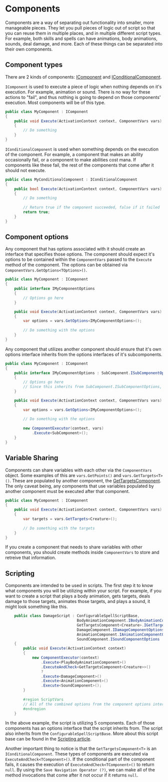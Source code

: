 # Components

Components are a way of separating out functionality into smaller, more manageable pieces. They let you pull pieces of
logic out of script so that you can reuse them in multiple places, and in multiple different script types. For example,
both skills and spells can have animations, body animations, sounds, deal damage, and more. Each of these things can be
separated into their own components.

## Component types

There are 2 kinds of components: [IComponent](<xref:Chaos.Scripting.Components.Abstractions.IComponent>)
and [IConditionalComponent](<xref:Chaos.Scripting.Components.Abstractions.IConditionalComponent>).

`IComponent` is used to execute a piece of logic when nothing depends on it's execution. For example, animation or
sound. There is no way for these actions to "fail", and thus nothing is going to depend on those components' execution.
Most components will be of this type.

```csharp
public class MyComponent : IComponent
{
    public void Execute(ActivationContext context, ComponentVars vars)
    {
        // Do something
    }
}
```

`IConditionalComponent` is used when something depends on the execution of the component. For example, a component that
makes an ability occasionally fail, or a component to make abilities cost mana. If components like these fail, the rest
of the components that come after it should not execute.

```csharp
public class MyConditionalComponent : IConditionalComponent
{
    public bool Execute(ActivationContext context, ComponentVars vars)
    {
        // Do something
        
        // Return true if the component succeeded, false if it failed
        return true;
    }
}
```

## Component options

Any component that has options associated with it should create an interface that specifies those options. The component
should expect it's options to be contained within the `ComponentVars` passed to the `Execute` method of the component.
The options can be obtained via `ComponentVars.GetOptions<TOptions>()`.

```csharp
public class MyComponent : IComponent
{
    public interface IMyComponentOptions
    {
        // Options go here
    }

    public void Execute(ActivationContext context, ComponentVars vars)
    {
        var options = vars.GetOptions<IMyComponentOptions>();
        
        // Do something with the options
    }
}
```

Any component that utilizes another component should ensure that it's own options interface inherits from the options
interfaces of it's subcomponents.

```csharp
public class MyComponent : IComponent
{
    public interface IMyComponentOptions : SubComponent.ISubComponentOptions
    {
        // Options go here
        // Since this inherits from SubComponent.ISubComponentOptions, it will also contain the options for SubComponent
    }

    public void Execute(ActivationContext context, ComponentVars vars)
    {
        var options = vars.GetOptions<IMyComponentOptions>();
        
        // Do something with the options
        
        new ComponentExecutor(context, vars)
            .Execute<SubComponent>();
    }
}
```

## Variable Sharing

Components can share variables with each other via the `ComponentVars` object. Some examples of this
are `vars.GetPoints()` and `vars.GetTargets<T>()`. These are populated by another component,
the [GetTargetsComponent](<xref:Chaos.Scripting.Components.GetTargetsComponent`1>). The only caveat being, any
components that use variables populated by another component must be executed after that component.

```csharp
public class MyComponent : IComponent
{
    public void Execute(ActivationContext context, ComponentVars vars)
    {
        var targets = vars.GetTargets<Creature>();
        
        // Do something with the targets
    }
}
```

If you create a component that needs to share variables with other components, you should create methods
inside `ComponentVars` to store and retreive that information.

## Scripting

Components are intended to be used in scripts. The first step it to know what components you will be utilizing within
your script. For example, if you want to create a script that plays a body animation, gets targets, deals damage to
those targets, animates those targets, and plays a sound, it might look something like this.

```csharp
    public class DamageScript : ConfigurableSpellScriptBase,
                                BodyAnimationComponent.IBodyAnimationComponentOptions,
                                GetTargetsComponent<Creature>.IGetTargetsComponentOptions,
                                DamageComponent.IDamageComponentOptions,
                                AnimationComponent.IAnimationComponentOptions,
                                SoundComponent.ISoundComponentOptions
    {
        public void Execute(ActivationContext context)
        {
            new ComponentExecutor(context)
                .Execute<PlayBodyAnimationComponent>()
                .ExecuteAndCheck<GetTargetsComponent<Creature>>()
                ?
                .Execute<DamageComponent>()
                .Execute<AnimationComponent>()
                .Execute<SoundComponent>();
        }
        
        #region ScriptVars
        // All of the combined options from the component options interfaces
        #endregion
    }
```

In the above example, the script is utilizing 5 components. Each of those components has an options interface that the
script inherits from. The script also inherits from the `ConfigurableSpellScriptBase`. More about this script base can
be found in the [Scripting article](Scripting.md).

Another important thing to notice is that the `GetTargetsComponent<T>` is an `IConditionalComponent`. These types of
components are executed via `ExecuteAndCheck<TComponent>()`. If the conditional part of the component fails, it causes
the execution of `ExecuteAndCheck<TComponent>()` to return `null`. By using the `Save Navigation Operator (?)`, we can
make all of the method invocations that come after it not occur if it returns `null`.